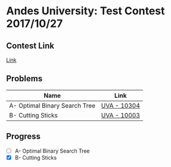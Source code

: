 # Andes University: Test Contest **2017/10/27**

## Contest Link
[Link](https://vjudge.net/contest/194595)

## Problems

|Name|Link|
|----|----|
|A- Optimal Binary Search Tree|[UVA - 10304](https://uva.onlinejudge.org/index.php?option=com_onlinejudge&Itemid=8&page=show_problem&problem=1245)|
|B- Cutting Sticks|[UVA - 10003](https://uva.onlinejudge.org/index.php?option=com_onlinejudge&Itemid=8&page=show_problem&problem=944)|

## Progress
- [ ] A- Optimal Binary Search Tree
- [x] B- Cutting Sticks